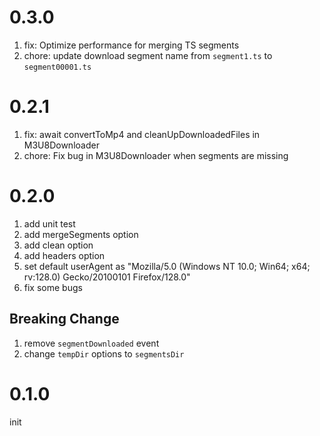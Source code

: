 # 0.3.0

1. fix: Optimize performance for merging TS segments
2. chore: update download segment name from `segment1.ts` to `segment00001.ts`

# 0.2.1

1. fix: await convertToMp4 and cleanUpDownloadedFiles in M3U8Downloader
2. chore: Fix bug in M3U8Downloader when segments are missing

# 0.2.0

1. add unit test
2. add mergeSegments option
3. add clean option
4. add headers option
5. set default userAgent as "Mozilla/5.0 (Windows NT 10.0; Win64; x64; rv:128.0) Gecko/20100101 Firefox/128.0"
6. fix some bugs

## Breaking Change

1. remove `segmentDownloaded` event
2. change `tempDir` options to `segmentsDir`

# 0.1.0

init
